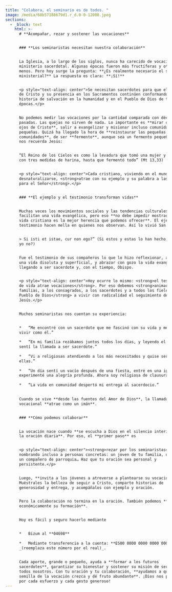 ```yaml
---
title: "Colabora, el seminario es de todos. "
image: /media/68b57188679d1.r_d.0-0-12008.jpeg
sections:
  - _block: text
    html: >-
      # **Acompañar, rezar y sostener las vocaciones**


      ### **Los seminaristas necesitan nuestra colaboración**


      La Iglesia, a lo largo de los siglos, nunca ha carecido de vocaciones al
      ministerio sacerdotal. Algunas épocas fueron más fructíferas y otras
      menos. Pero hoy surge la pregunta: **¿Es realmente necesario el sacerdocio
      ministerial?** La respuesta es clara: **¡Sí!** 


      <p style="text-align: center">Se necesitan sacerdotes para que el mensaje
      de Cristo y su presencia en los Sacramentos continúen conformando la
      historia de salvación en la humanidad y en el Pueblo de Dios de todas las
      épocas.</p>


      No podemos medir las vocaciones por la cantidad comparada con décadas
      pasadas. Las quejas no sirven de nada. Lo importante es **mirar con los
      ojos de Cristo**, salir a evangelizar y misionar incluso comunidades
      pequeñas. Quizá ha llegado la hora de **reinstaurar las pequeñas
      comunidades**, de ser **fermento**, aunque sea un fermento pequeño. Como
      nos recuerda Jesús:


      “El Reino de los Cielos es como la levadura que tomó una mujer y la mezcló
      con tres medidas de harina, hasta que fermentó todo” (Mt 13,33)


      <p style="text-align: center">Cada cristiano, viviendo en el mundo sin
      desnaturalizarse, <strong>atrae con su ejemplo y su palabra a las personas
      para el Señor</strong>.</p>


      ### **El ejemplo y el testimonio transforman vidas**


      Muchas veces los movimientos sociales y las tendencias culturales no
      facilitan una vida evangélica, pero eso **no debe impedir mostrar que la
      vida cristiana es la mejor herencia que podemos ofrecer**. El ejemplo y el
      testimonio hacen mella en quienes nos observan. Así lo vivió San Agustín:


      > Si isti et istae, cur non ego?” (Si estos y estas lo han hecho, ¿por qué
      yo no?)


      Fue el testimonio de sus compañeros lo que lo hizo reflexionar, abandonar
      una vida disoluta y superficial, y abrazar con gozo la vida evangélica,
      llegando a ser sacerdote y, con el tiempo, Obispo.


      <p style="text-align: center">Hoy ocurre lo mismo: <strong>el testimonio
      de vida atrae vocaciones</strong>. Por eso debemos <strong>animar a las
      familias, a los consagrados, a los sacerdotes y a todos los fieles del
      Pueblo de Dios</strong> a vivir con radicalidad el seguimiento de
      Jesús.</p>


      Muchos seminaristas nos cuentan su experiencia:


      *   “Me encontré con un sacerdote que me fascinó con su vida y me planteé
      vivir como él.”
          
      *   “En mi familia rezábamos juntos todos los días, y leyendo el Evangelio
      sentí la llamada a ser sacerdote.”
          
      *   “Vi a religiosas atendiendo a los más necesitados y quise ser como
      ellas.”
          
      *   “Un día sentí un vacío después de una fiesta, entré en una iglesia y
      experimenté una alegría profunda. Ahora soy religiosa de clausura.”
          
      *   “La vida en comunidad despertó mi entrega al sacerdocio.”
          

      Cuando se vive **desde las fuentes del Amor de Dios**, la llamada
      vocacional **atrae como un imán**.


      ### **Cómo podemos colaborar**


      La vocación nace cuando **se escucha a Dios en el silencio interior y en
      la oración diaria**. Por eso, el **primer paso** es 


      <p style="text-align: center"><strong>rezar por los seminaristas</strong>,
      nombrando incluso a personas concretas: un joven de tu familia, un amigo,
      un compañero de parroquia… Haz que tu oración sea personal y
      persistente.</p>


      Luego, **invita a los jóvenes a atreverse a plantearse su vocación**.
      Muéstrales la belleza de seguir a Cristo, comparte historias de
      generosidad y entrega, y acompáñalos con ejemplo y oración.


      Pero la colaboración no termina en la oración. También podemos **apoyar
      económicamente su formación**. 


      Hoy es fácil y seguro hacerlo mediante 


      *   Bizum al **04698** 
          
      *   Mediante transferencia a la cuenta: **ES00 0000 0000 0000 0000 00**
      _(reemplaza este número por el real)_. 
          

      Cada aporte, grande o pequeño, ayuda a **formar a los futuros
      sacerdotes**, garantizar su bienestar y sostener su misión de servicio a
      todos nosotros. Con tu oración y tu colaboración, **ayudamos a que la
      semilla de la vocación crezca y dé fruto abundante**. ¡Dios nos premiará
      por cada esfuerzo y cada gesto generoso!
---
```

